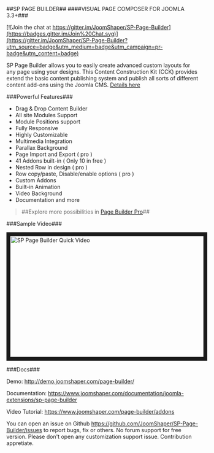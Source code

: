 ##SP PAGE BUILDER##
####VISUAL PAGE COMPOSER FOR JOOMLA 3.3+###

[![Join the chat at https://gitter.im/JoomShaper/SP-Page-Builder](https://badges.gitter.im/Join%20Chat.svg)](https://gitter.im/JoomShaper/SP-Page-Builder?utm_source=badge&utm_medium=badge&utm_campaign=pr-badge&utm_content=badge)

SP Page Builder allows you to easily create advanced custom layouts for any page using your designs. This Content Construction Kit (CCK) provides extend the basic content publishing system and publish all sorts of different content add-ons using the Joomla CMS. [Details here](http://www.joomshaper.com/page-builder)

###Powerful Features###

- Drag & Drop Content Builder
- All site Modules Support
- Module Positions support
- Fully Responsive
- Highly Customizable
- Multimedia Integration
- Parallax Background
- Page Import and Export ( pro )
- 41 Addons built-in ( Only 10 in free )
- Nested Row in design ( pro )
- Row copy/paste, Disable/enable options ( pro )
- Custom Addons
- Built-in Animation
- Video Background
- Documentation
and more



> ##Explore more possibilities in [Page Builder Pro](https://www.joomshaper.com/page-builder)##



###Sample Video###

<a href="http://www.youtube.com/watch?feature=player_embedded&v=dqRzj05CySA
" target="_blank"><img src="https://www.joomshaper.com/images/page-builder/pb-video-banner.png" 
alt="SP Page Builder Quick Video" width="560" height="315" border="10" /></a>


###Docs###

Demo: http://demo.joomshaper.com/page-builder/

Documentation: https://www.joomshaper.com/documentation/joomla-extensions/sp-page-builder

Video Tutorial: https://www.joomshaper.com/page-builder/addons

You can open an issue on Github https://github.com/JoomShaper/SP-Page-Builder/issues to report bugs, fix or others. No forum support for free version. Please don't open any customization support issue. Contribution appretiate.
